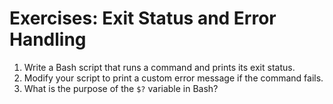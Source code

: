# Exercises: Exit Status and Error Handling

1. Write a Bash script that runs a command and prints its exit status.
2. Modify your script to print a custom error message if the command fails.
3. What is the purpose of the `$?` variable in Bash?
